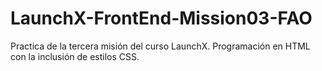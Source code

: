 # LaunchX-FrontEnd-Mission03-FAO
Practica de la tercera misión del curso LaunchX. Programación en HTML con la inclusión de estilos CSS.
